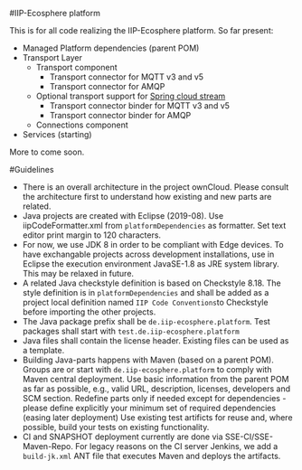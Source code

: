 #IIP-Ecosphere platform

This is for all code realizing the IIP-Ecosphere platform. So far present:
* Managed Platform dependencies (parent POM)
* Transport Layer
    * Transport component
         * Transport connector for MQTT v3 and v5
         * Transport connector for AMQP
    * Optional transport support for [Spring cloud stream](https://spring.io/projects/spring-cloud-stream)
         * Transport connector binder for MQTT v3 and v5
         * Transport connector binder for AMQP
    * Connections component
 * Services (starting)

More to come soon. 

#Guidelines
* There is an overall architecture in the project ownCloud. Please consult the architecture first to understand 
  how existing and new parts are related.
* Java projects are created with Eclipse (2019-08). Use iipCodeFormatter.xml
  from ``platformDependencies`` as formatter. Set text editor print margin to
  120 characters.
* For now, we use JDK 8 in order to be compliant with Edge devices. To have exchangable projects across development 
  installations, use in Eclipse the execution environment JavaSE-1.8 as JRE system library. This may be relaxed in 
  future.
* A related Java checkstyle definition is based on Checkstyle 8.18. The style 
  definition is in ``platformDependencies`` and shall be added as a project 
  local definition named ``IIP Code Conventions``to Checkstyle before importing 
  the other projects.
* The Java package prefix shall be ``de.iip-ecosphere.platform``. Test packages shall start with ``test.de.iip-ecosphere.platform`` 
* Java files shall contain the license header. Existing files can be used as a template.
* Building Java-parts happens with Maven (based on a parent POM). Groups are or start with ``de.iip-ecosphere.platform`` to comply with Maven central deployment. Use basic information from the parent 
  POM as far as possible, e.g., valid URL, description, licenses, developers and SCM section. Redefine parts only if 
  needed except for dependencies - please define explicitly your minimum set of required dependencies (easing later
  deployment) Use existing test artificts for reuse and, where possible, build your tests on existing functionality. 
* CI and SNAPSHOT deployment currently are done via SSE-CI/SSE-Maven-Repo. 
  For legacy reasons on the CI server Jenkins, we add a ``build-jk.xml`` ANT 
  file that executes Maven and deploys the artifacts.
